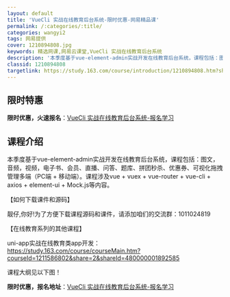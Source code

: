```yaml
---
layout: default
title: 'VueCli 实战在线教育后台系统-限时优惠-网易精品课'
permalink: /:categories/:title/
categories: wangyi2
tags: 网易提供
cover: 1210894808.jpg
keywords: 精选网课,网易云课堂,VueCli 实战在线教育后台系统
description: '本季度基于vue-element-admin实战开发在线教育后台系统，课程包括：图文，音频，视频，电子书、会员、直播、问'
classid: 1210894808
targetlink: https://study.163.com/course/introduction/1210894808.htm?share=1&shareId=1025206652&utm_campaign=share&utm_medium=iphoneShare&utm_source=&utm_u=1025206652
---
```


## 限时特惠

**限时优惠，火速报名**：[VueCli 实战在线教育后台系统-报名学习](https://study.163.com/course/introduction/1210894808.htm?share=1&shareId=1025206652&utm_campaign=share&utm_medium=iphoneShare&utm_source=&utm_u=1025206652)

## 课程介绍

本季度基于vue-element-admin实战开发在线教育后台系统，课程包括：图文，音频，视频，电子书、会员、直播、问答、题库、拼团秒杀、优惠券、可视化拖拽管理多端（PC端 + 移动端）。课程涉及vue + vuex + vue-router + vue-cli + axios + element-ui + Mock.js等内容。



【如何下载课件和源码】

靓仔,你好!为了方便下载课程源码和课件，请添加咱们的交流群：1011024819



【在线教育系列的其他课程】

uni-app实战在线教育类app开发：https://study.163.com/course/courseMain.htm?courseId=1211586802&share=2&shareId=480000001892585



课程大纲见以下图！

**限时优惠，报名地址**：[VueCli 实战在线教育后台系统-报名学习](https://study.163.com/course/introduction/1210894808.htm?share=1&shareId=1025206652&utm_campaign=share&utm_medium=iphoneShare&utm_source=&utm_u=1025206652)

